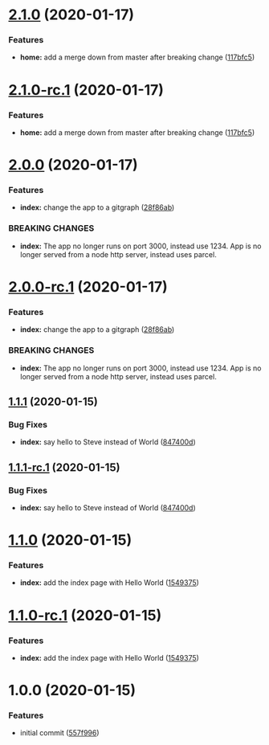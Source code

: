 # [2.1.0](https://github.com/stephencsmall/semantic-messiah/compare/v2.0.0...v2.1.0) (2020-01-17)


### Features

* **home:** add a merge down from master after breaking change ([117bfc5](https://github.com/stephencsmall/semantic-messiah/commit/117bfc572875c8056bb2a622a91d36d8a94a3c9e))

# [2.1.0-rc.1](https://github.com/stephencsmall/semantic-messiah/compare/v2.0.0...v2.1.0-rc.1) (2020-01-17)


### Features

* **home:** add a merge down from master after breaking change ([117bfc5](https://github.com/stephencsmall/semantic-messiah/commit/117bfc572875c8056bb2a622a91d36d8a94a3c9e))

# [2.0.0](https://github.com/stephencsmall/semantic-messiah/compare/v1.1.1...v2.0.0) (2020-01-17)


### Features

* **index:** change the app to a gitgraph ([28f86ab](https://github.com/stephencsmall/semantic-messiah/commit/28f86ab4a7ecb9c33f5f0852718815e08fbdb659))


### BREAKING CHANGES

* **index:** The app no longer runs on port 3000, instead use 1234.  App is no longer served
from a node http server, instead uses parcel.

# [2.0.0-rc.1](https://github.com/stephencsmall/semantic-messiah/compare/v1.1.1...v2.0.0-rc.1) (2020-01-17)


### Features

* **index:** change the app to a gitgraph ([28f86ab](https://github.com/stephencsmall/semantic-messiah/commit/28f86ab4a7ecb9c33f5f0852718815e08fbdb659))


### BREAKING CHANGES

* **index:** The app no longer runs on port 3000, instead use 1234.  App is no longer served
from a node http server, instead uses parcel.

## [1.1.1](https://github.com/stephencsmall/semantic-messiah/compare/v1.1.0...v1.1.1) (2020-01-15)


### Bug Fixes

* **index:** say hello to Steve instead of World ([847400d](https://github.com/stephencsmall/semantic-messiah/commit/847400d3495d4bd1b6c1ac53566950138eeb9462))

## [1.1.1-rc.1](https://github.com/stephencsmall/semantic-messiah/compare/v1.1.0...v1.1.1-rc.1) (2020-01-15)


### Bug Fixes

* **index:** say hello to Steve instead of World ([847400d](https://github.com/stephencsmall/semantic-messiah/commit/847400d3495d4bd1b6c1ac53566950138eeb9462))

# [1.1.0](https://github.com/stephencsmall/semantic-messiah/compare/v1.0.0...v1.1.0) (2020-01-15)


### Features

* **index:** add the index page with Hello World ([1549375](https://github.com/stephencsmall/semantic-messiah/commit/1549375800a0fbfd748dd553ff61dc75dc0d945f))

# [1.1.0-rc.1](https://github.com/stephencsmall/semantic-messiah/compare/v1.0.0...v1.1.0-rc.1) (2020-01-15)


### Features

* **index:** add the index page with Hello World ([1549375](https://github.com/stephencsmall/semantic-messiah/commit/1549375800a0fbfd748dd553ff61dc75dc0d945f))

# 1.0.0 (2020-01-15)


### Features

* initial commit ([557f996](https://github.com/stephencsmall/semantic-messiah/commit/557f996c6c789fb0831eb70f83962c8cbefbbebd))
